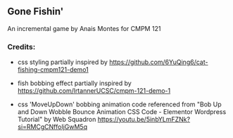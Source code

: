 ## Gone Fishin'

An incremental game by Anais Montes for CMPM 121

### Credits:

- css styling partially inspired by https://github.com/6YuQing6/cat-fishing-cmpm121-demo1

- fish bobbing effect partially inspired by https://github.com/lrtannerUCSC/cmpm-121-demo-1

- css 'MoveUpDown' bobbing animation code referenced from "Bob Up and Down Wobble Bounce Animation CSS Code - Elementor Wordpress Tutorial" by Web Squadron https://youtu.be/5inbYLmFZNk?si=RMCgCNffoIjGwM5q
